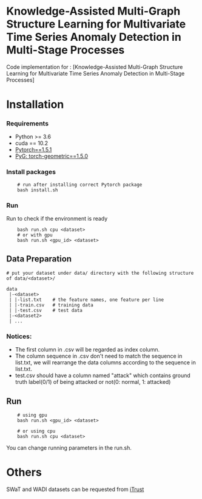 # Knowledge-Assisted Multi-Graph Structure Learning for Multivariate Time Series Anomaly Detection in Multi-Stage Processes

Code implementation for : [Knowledge-Assisted Multi-Graph Structure Learning for Multivariate Time Series Anomaly Detection in Multi-Stage Processes]


# Installation
### Requirements
* Python >= 3.6
* cuda == 10.2
* [Pytorch==1.5.1](https://pytorch.org/)
* [PyG: torch-geometric==1.5.0](https://pytorch-geometric.readthedocs.io/en/latest/notes/installation.html)

### Install packages
```
    # run after installing correct Pytorch package
    bash install.sh
```

### Run
Run to check if the environment is ready
```
    bash run.sh cpu <dataset>
    # or with gpu
    bash run.sh <gpu_id> <dataset>  
```

## Data Preparation
```
# put your dataset under data/ directory with the following structure of data/<dataset>/

data
 |-<dataset>
 | |-list.txt    # the feature names, one feature per line
 | |-train.csv   # training data
 | |-test.csv    # test data
 |-<dataset2>
 | ...

```

### Notices:
* The first column in .csv will be regarded as index column. 
* The column sequence in .csv don't need to match the sequence in list.txt, we will rearrange the data columns according to the sequence in list.txt.
* test.csv should have a column named "attack" which contains ground truth label(0/1) of being attacked or not(0: normal, 1: attacked)

## Run
```
    # using gpu
    bash run.sh <gpu_id> <dataset>

    # or using cpu
    bash run.sh cpu <dataset>
```
You can change running parameters in the run.sh.

# Others
SWaT and WADI datasets can be requested from [iTrust](https://itrust.sutd.edu.sg/)


```
